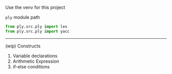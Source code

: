 Use the venv for this project

`ply` module path 

```python
from ply.src.ply import lex
from ply.src.ply import yacc
```

---

(wip) Constructs
1. Variable declarations
2. Arithmetic Expression 
3. if-else conditions
